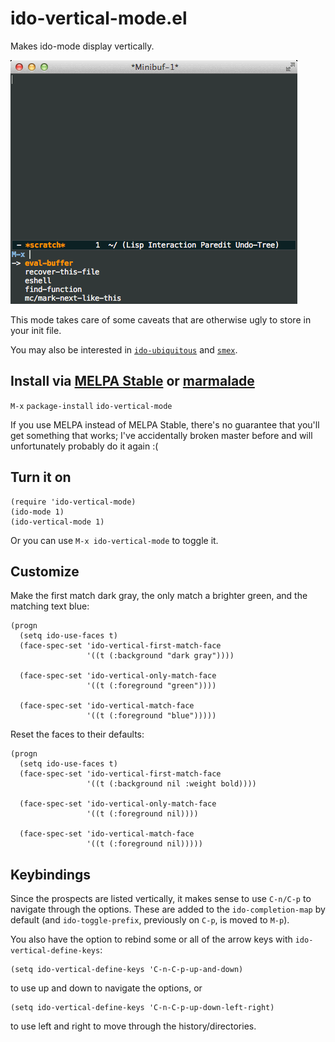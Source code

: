 # ido-vertical-mode.el

Makes ido-mode display vertically.

![screenshot.gif](screenshot.gif)

This mode takes care of some caveats that are otherwise ugly to store
in your init file.

You may also be interested in
[`ido-ubiquitous`](https://github.com/DarwinAwardWinner/ido-ubiquitous)
and [`smex`](https://github.com/nonsequitur/smex).

## Install via [MELPA Stable](http://stable.melpa.org/#/) or [marmalade](http://marmalade-repo.org)

`M-x` `package-install` `ido-vertical-mode`

If you use MELPA instead of MELPA Stable, there's no guarantee that
you'll get something that works; I've accidentally broken master
before and will unfortunately probably do it again :(

## Turn it on

    (require 'ido-vertical-mode)
    (ido-mode 1)
    (ido-vertical-mode 1)

Or you can use `M-x ido-vertical-mode` to toggle it.

## Customize

Make the first match dark gray, the only match a brighter green, and
the matching text blue:

```elisp
(progn
  (setq ido-use-faces t)
  (face-spec-set 'ido-vertical-first-match-face
                 '((t (:background "dark gray"))))

  (face-spec-set 'ido-vertical-only-match-face
                 '((t (:foreground "green"))))

  (face-spec-set 'ido-vertical-match-face
                 '((t (:foreground "blue")))))
```

Reset the faces to their defaults:

```elisp
(progn
  (setq ido-use-faces t)
  (face-spec-set 'ido-vertical-first-match-face
                 '((t (:background nil :weight bold))))

  (face-spec-set 'ido-vertical-only-match-face
                 '((t (:foreground nil))))

  (face-spec-set 'ido-vertical-match-face
                 '((t (:foreground nil)))))
```

## Keybindings

Since the prospects are listed vertically, it makes sense to use
`C-n/C-p` to navigate through the options. These are added to the
`ido-completion-map` by default (and `ido-toggle-prefix`, previously
on `C-p`, is moved to `M-p`).

You also have the option to rebind some or all of the arrow keys with
`ido-vertical-define-keys`:

    (setq ido-vertical-define-keys 'C-n-C-p-up-and-down)

to use up and down to navigate the options, or

    (setq ido-vertical-define-keys 'C-n-C-p-up-down-left-right)

to use left and right to move through the history/directories.
